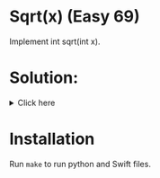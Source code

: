 # Sqrt(x) (Easy 69)
Implement int sqrt(int x).

# Solution:

<details><summary>Click here</summary>  
Use binary search between 1 and x. Use stop condition if
mid * mid <= x < mid+1 * mid+1. O(log n) time, O(1) space.

<br></br>

</details>

# Installation
Run `make` to run python and Swift files.
